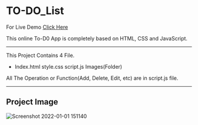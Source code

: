 # TO-DO_List



For Live Demo <a href="https://akash0406.github.io/TO-DO_List/"> Click Here </a>

This online To-D0 App is completely based on HTML, CSS and JavaScript.

----------------------------------------------------------------------------------------------------------------------------------------------------------------------

This Project Contains 4 File. 
   * Index.html
    style.css
    script.js
    Images(Folder)
  
  All The Operation or Function(Add, Delete, Edit, etc) are in script.js file.
  
  ------------------------------------------------------------------------------------------------------------------------------------------------------------------
  
  Project Image 
  --------------
  ![Screenshot 2022-01-01 151140](https://user-images.githubusercontent.com/67006219/147847978-ba93afb5-b71e-4b1f-9974-e8460aff2e86.png)

  
  
